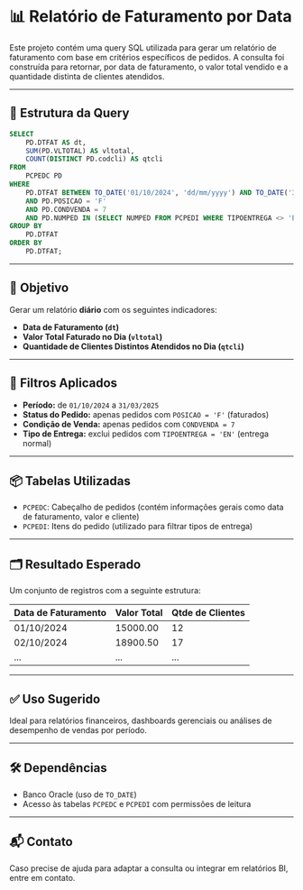 # 📊 Relatório de Faturamento por Data

Este projeto contém uma query SQL utilizada para gerar um relatório de faturamento com base em critérios específicos de pedidos. A consulta foi construída para retornar, por data de faturamento, o valor total vendido e a quantidade distinta de clientes atendidos.

---

## 🧩 Estrutura da Query

```sql
SELECT
    PD.DTFAT AS dt,
    SUM(PD.VLTOTAL) AS vltotal,
    COUNT(DISTINCT PD.codcli) AS qtcli
FROM
    PCPEDC PD
WHERE
    PD.DTFAT BETWEEN TO_DATE('01/10/2024', 'dd/mm/yyyy') AND TO_DATE('31/03/2025', 'dd/mm/yyyy')
    AND PD.POSICAO = 'F'
    AND PD.CONDVENDA = 7
    AND PD.NUMPED IN (SELECT NUMPED FROM PCPEDI WHERE TIPOENTREGA <> 'EN')
GROUP BY
    PD.DTFAT
ORDER BY
    PD.DTFAT;
```

---

## 📅 Objetivo

Gerar um relatório **diário** com os seguintes indicadores:
- **Data de Faturamento (`dt`)**
- **Valor Total Faturado no Dia (`vltotal`)**
- **Quantidade de Clientes Distintos Atendidos no Dia (`qtcli`)**

---

## 📌 Filtros Aplicados

- **Período:** de `01/10/2024` a `31/03/2025`
- **Status do Pedido:** apenas pedidos com `POSICAO = 'F'` (faturados)
- **Condição de Venda:** apenas pedidos com `CONDVENDA = 7`
- **Tipo de Entrega:** exclui pedidos com `TIPOENTREGA = 'EN'` (entrega normal)

---

## 📦 Tabelas Utilizadas

- `PCPEDC`: Cabeçalho de pedidos (contém informações gerais como data de faturamento, valor e cliente)
- `PCPEDI`: Itens do pedido (utilizado para filtrar tipos de entrega)

---

## 🗂️ Resultado Esperado

Um conjunto de registros com a seguinte estrutura:

| Data de Faturamento | Valor Total | Qtde de Clientes |
|---------------------|-------------|------------------|
| 01/10/2024          | 15000.00    | 12               |
| 02/10/2024          | 18900.50    | 17               |
| ...                 | ...         | ...              |

---

## ✅ Uso Sugerido

Ideal para relatórios financeiros, dashboards gerenciais ou análises de desempenho de vendas por período.

---

## 🛠️ Dependências

- Banco Oracle (uso de `TO_DATE`)
- Acesso às tabelas `PCPEDC` e `PCPEDI` com permissões de leitura

---

## 📬 Contato

Caso precise de ajuda para adaptar a consulta ou integrar em relatórios BI, entre em contato.
